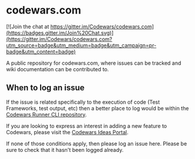 codewars.com
============

[![Join the chat at https://gitter.im/Codewars/codewars.com](https://badges.gitter.im/Join%20Chat.svg)](https://gitter.im/Codewars/codewars.com?utm_source=badge&utm_medium=badge&utm_campaign=pr-badge&utm_content=badge)

A public repository for codewars.com, where issues can be tracked and wiki documentation can be contributed to.

## When to log an issue

If the issue is related specifically to the execution of code (Test Frameworks, test output, etc) then a better place to log would be within the [Codewars Runner CLI repository](https://github.com/Codewars/codewars-runner-cli/issues). 

If you are looking to express an interest in adding a new feature to Codewars, please visit the [Codewars Ideas Portal](https://codewars.ideas.aha.io/). 

If none of those conditions apply, then please log an issue here. Please be sure to check that it hasn't been logged already.
